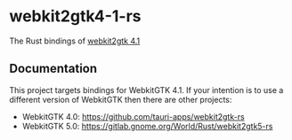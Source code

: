 # webkit2gtk4-1-rs

The Rust bindings of [webkit2gtk 4.1](https://webkitgtk.org/)

## Documentation

This project targets bindings for WebkitGTK 4.1. If your intention is to use
a different version of WebkitGTK then there are other projects:

 - WebkitGTK 4.0: https://github.com/tauri-apps/webkit2gtk-rs
 - WebkitGTK 5.0: https://gitlab.gnome.org/World/Rust/webkit2gtk5-rs
